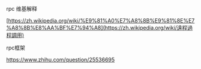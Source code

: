 rpc 维基解释

[https://zh.wikipedia.org/wiki/%E9%81%A0%E7%A8%8B%E9%81%8E%E7%A8%8B%E8%AA%BF%E7%94%A8](https://zh.wikipedia.org/wiki/遠程過程調用)

rpc框架

https://www.zhihu.com/question/25536695